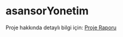 # asansorYonetim
Proje hakkında detaylı bilgi için: [Proje Raporu](https://github.com/sefamertgungor/asansorYonetim/blob/main/Rapor.docx)
